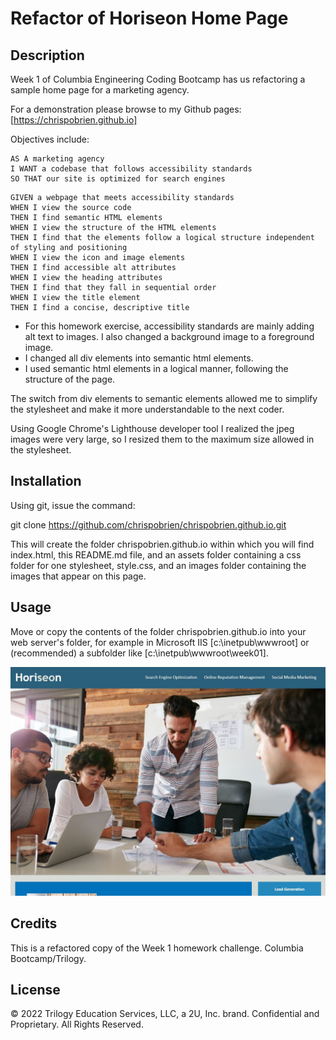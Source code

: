 # Refactor of Horiseon Home Page

## Description

Week 1 of Columbia Engineering Coding Bootcamp has us refactoring a sample home page for a marketing agency.

For a demonstration please browse to my Github pages:
[https://chrispobrien.github.io]

Objectives include:

```
AS A marketing agency
I WANT a codebase that follows accessibility standards
SO THAT our site is optimized for search engines
```

```
GIVEN a webpage that meets accessibility standards
WHEN I view the source code
THEN I find semantic HTML elements
WHEN I view the structure of the HTML elements
THEN I find that the elements follow a logical structure independent of styling and positioning
WHEN I view the icon and image elements
THEN I find accessible alt attributes
WHEN I view the heading attributes
THEN I find that they fall in sequential order
WHEN I view the title element
THEN I find a concise, descriptive title
```

* For this homework exercise, accessibility standards are mainly adding alt text to images. I also changed a background image to a foreground image.
* I changed all div elements into semantic html elements.
* I used semantic html elements in a logical manner, following the structure of the page.

The switch from div elements to semantic elements allowed me to simplify the stylesheet and make it more understandable to the next coder.

Using Google Chrome's Lighthouse developer tool I realized the jpeg images were very large, so I resized them to the maximum size allowed in the stylesheet.

## Installation

Using git, issue the command:

git clone https://github.com/chrispobrien/chrispobrien.github.io.git

This will create the folder chrispobrien.github.io within which you will find index.html, this README.md file, and an assets folder containing a css folder for one stylesheet, style.css, and an images folder containing the images that appear on this page.

## Usage

Move or copy the contents of the folder chrispobrien.github.io into your web server's folder, for example in Microsoft IIS [c:\inetpub\wwwroot\] or (recommended) a subfolder like [c:\inetpub\wwwroot\week01\].

[![Horiseon Home Page Screen Shot][screenshot]](assets/images/screenshot.jpg)

## Credits

This is a refactored copy of the Week 1 homework challenge. Columbia Bootcamp/Trilogy.

## License

© 2022 Trilogy Education Services, LLC, a 2U, Inc. brand. Confidential and Proprietary. All Rights Reserved.


<!-- MARKDOWN LINKS & IMAGES -->
[screenshot]: ./assets/images/screenshot.jpg
